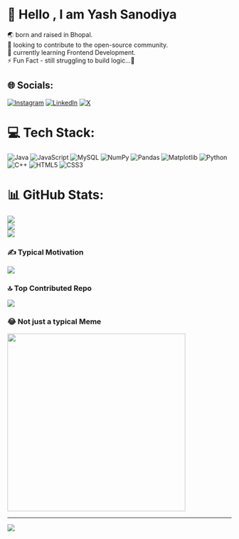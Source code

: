 # 💫 Hello , I am Yash Sanodiya
🌏  born and raised in Bhopal.<br>🤝 looking to contribute to the open-source community.<br>🌱 currently learning Frontend Development.<br>⚡ Fun Fact - still struggling to build logic...🤪


## 🌐 Socials:
[![Instagram](https://img.shields.io/badge/Instagram-%23E4405F.svg?logo=Instagram&logoColor=white)](https://instagram.com/@yash_35145) [![LinkedIn](https://img.shields.io/badge/LinkedIn-%230077B5.svg?logo=linkedin&logoColor=white)](https://linkedin.com/in/yash_3514) [![X](https://img.shields.io/badge/X-black.svg?logo=X&logoColor=white)](https://x.com/@Yash_35145) 

# 💻 Tech Stack:
![Java](https://img.shields.io/badge/java-%23ED8B00.svg?style=for-the-badge&logo=openjdk&logoColor=white) ![JavaScript](https://img.shields.io/badge/javascript-%23323330.svg?style=for-the-badge&logo=javascript&logoColor=%23F7DF1E) ![MySQL](https://img.shields.io/badge/mysql-%2300000f.svg?style=for-the-badge&logo=mysql&logoColor=white) ![NumPy](https://img.shields.io/badge/numpy-%23013243.svg?style=for-the-badge&logo=numpy&logoColor=white) ![Pandas](https://img.shields.io/badge/pandas-%23150458.svg?style=for-the-badge&logo=pandas&logoColor=white) ![Matplotlib](https://img.shields.io/badge/Matplotlib-%23ffffff.svg?style=for-the-badge&logo=Matplotlib&logoColor=black) ![Python](https://img.shields.io/badge/python-3670A0?style=for-the-badge&logo=python&logoColor=ffdd54) ![C++](https://img.shields.io/badge/c++-%2300599C.svg?style=for-the-badge&logo=c%2B%2B&logoColor=white) ![HTML5](https://img.shields.io/badge/html5-%23E34F26.svg?style=for-the-badge&logo=html5&logoColor=white) ![CSS3](https://img.shields.io/badge/css3-%231572B6.svg?style=for-the-badge&logo=css3&logoColor=white)
# 📊 GitHub Stats:
![](https://github-readme-stats.vercel.app/api?username=Yash35145&theme=dark&hide_border=false&include_all_commits=true&count_private=true)<br/>
![](https://github-readme-streak-stats.herokuapp.com/?user=Yash35145&theme=dark&hide_border=false)<br/>
![](https://github-readme-stats.vercel.app/api/top-langs/?username=Yash35145&theme=dark&hide_border=false&include_all_commits=true&count_private=true&layout=compact)

### ✍️ Typical Motivation
![](https://quotes-github-readme.vercel.app/api?type=horizontal&theme=radical)

### 🔝 Top Contributed Repo
![](https://github-contributor-stats.vercel.app/api?username=Yash35145&limit=5&theme=dark&combine_all_yearly_contributions=true)

### 😂 Not just a typical Meme
<img src='https://randommeme-five.vercel.app/' style="height: 400px;"/>

---
[![](https://visitcount.itsvg.in/api?id=Yash35145&icon=0&color=0)](https://visitcount.itsvg.in)

<!---
Yash35145/Yash35145 is a ✨ special ✨ repository because its `README.md` (this file) appears on your GitHub profile.
You can click the Preview link to take a look at your changes.
--->
